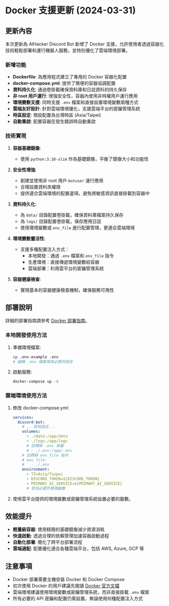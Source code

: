 # Docker 支援更新 (2024-03-31)

## 更新內容

本次更新為 AIHacker Discord Bot 新增了 Docker 支援，允許使用者透過容器化技術輕鬆部署和運行機器人服務，並特別優化了雲端環境部署。

### 新增功能

- **Dockerfile**: 為應用程式建立了專用的 Docker 容器化配置
- **docker-compose.yml**: 提供了簡便的容器協調配置
- **資料持久化**: 通過卷掛載確保資料庫和日誌資料的持久保存
- **非 root 用戶運行**: 增強安全性，容器內使用非特權用戶運行應用
- **環境變數支援**: 同時支援 `.env` 檔案和直接設置環境變數兩種方式
- **雲端友好設計**: 針對雲端環境優化，支援雲端平台的密鑰管理系統
- **時區設定**: 預設配置為台灣時區 (Asia/Taipei)
- **自動重啟**: 配置容器在發生錯誤時自動重啟

### 技術實現

1. **容器基礎鏡像**:
   - 使用 `python:3.10-slim` 作為基礎鏡像，平衡了鏡像大小和功能性

2. **安全性增強**:
   - 創建並使用非 root 用戶 `botuser` 運行應用
   - 合理設置資料夾權限
   - 提供適合雲端環境的配置選項，避免將敏感資訊直接掛載到容器中

3. **資料持久化**:
   - 為 `data/` 目錄配置卷掛載，確保資料庫檔案持久保存
   - 為 `logs/` 目錄配置卷掛載，保存應用日誌
   - 使用環境變數或 `env_file` 進行配置管理，更適合雲端環境

4. **環境變數靈活性**:
   - 支援多種配置注入方式：
     - 本地開發：通過 `.env` 檔案和 `env_file` 指令
     - 生產環境：直接傳遞環境變數給容器
     - 雲端部署：利用雲平台的密鑰管理系統

5. **容器健康檢查**:
   - 實現基本的容器健康檢查機制，確保服務可用性

## 部署說明

詳細的部署指南請參考 [Docker 部署指南](../docker_deployment.md)。

### 本地開發使用方法

1. 準備環境檔案:
   ```bash
   cp .env.example .env
   # 編輯 .env 檔案填寫必要的設定
   ```

2. 啟動服務:
   ```bash
   docker-compose up -d
   ```

### 雲端環境使用方法

1. 修改 docker-compose.yml:
   ```yaml
   services:
     discord-bot:
       # ...其他設定...
       volumes:
         - ./data:/app/data
         - ./logs:/app/logs
         # 註釋掉 .env 掛載
         # - ./.env:/app/.env
       # 註釋掉 env_file 指令
       # env_file:
       #   - ./.env
       environment:
         - TZ=Asia/Taipei
         - DISCORD_TOKEN=${DISCORD_TOKEN}
         - PRIMARY_AI_SERVICE=${PRIMARY_AI_SERVICE}
         # 其他必要的環境變數
   ```

2. 使用雲平台提供的環境變數或密鑰管理系統設置必要的變數。

## 效能提升

- **輕量級容器**: 使用精簡的基礎鏡像減少資源消耗
- **快速啟動**: 透過合理的依賴管理加速容器啟動過程
- **自動化部署**: 簡化了跨平台部署流程
- **雲端適配**: 配置優化適合各種雲端平台，包括 AWS, Azure, GCP 等

## 注意事項

- Docker 部署需要主機安裝 Docker 和 Docker Compose
- 初次使用 Docker 的用戶建議先閱讀 [Docker 官方文檔](https://docs.docker.com/)
- 雲端環境建議使用環境變數或密鑰管理系統，而非直接掛載 `.env` 檔案
- 所有必要的 API 密鑰和配置仍需設置，無論使用何種配置注入方式 